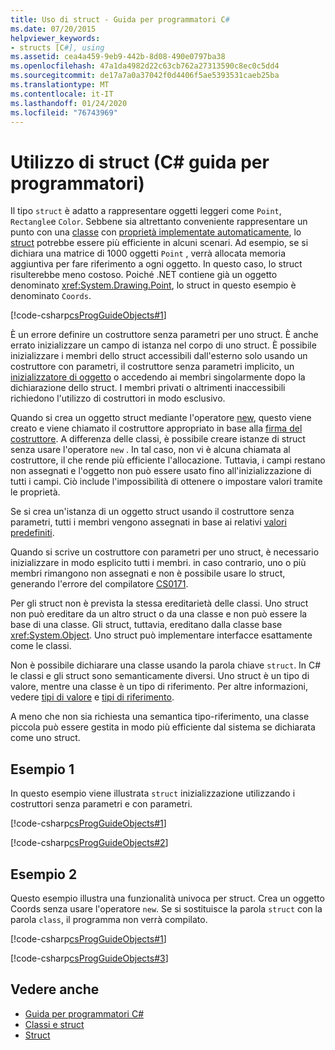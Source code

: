 ```yaml
---
title: Uso di struct - Guida per programmatori C#
ms.date: 07/20/2015
helpviewer_keywords:
- structs [C#], using
ms.assetid: cea4a459-9eb9-442b-8d08-490e0797ba38
ms.openlocfilehash: 47a1da4982d22c63cb762a27313590c8ec0c5dd4
ms.sourcegitcommit: de17a7a0a37042f0d4406f5ae5393531caeb25ba
ms.translationtype: MT
ms.contentlocale: it-IT
ms.lasthandoff: 01/24/2020
ms.locfileid: "76743969"
---
```

# <a name="using-structs-c-programming-guide"></a>Utilizzo di struct (C# guida per programmatori)

Il tipo `struct` è adatto a rappresentare oggetti leggeri come `Point`, `Rectangle`e `Color`. Sebbene sia altrettanto conveniente rappresentare un punto con una [classe](../../language-reference/keywords/class.md) con [proprietà implementate automaticamente](./auto-implemented-properties.md), lo [struct](../../language-reference/keywords/struct.md) potrebbe essere più efficiente in alcuni scenari. Ad esempio, se si dichiara una matrice di 1000 oggetti `Point` , verrà allocata memoria aggiuntiva per fare riferimento a ogni oggetto. In questo caso, lo struct risulterebbe meno costoso. Poiché .NET contiene già un oggetto denominato <xref:System.Drawing.Point>, lo struct in questo esempio è denominato `Coords`.

[!code-csharp[csProgGuideObjects#1](~/samples/snippets/csharp/VS_Snippets_VBCSharp/csProgGuideObjects/CS/Objects.cs#1)]

È un errore definire un costruttore senza parametri per uno struct. È anche errato inizializzare un campo di istanza nel corpo di uno struct. È possibile inizializzare i membri dello struct accessibili dall'esterno solo usando un costruttore con parametri, il costruttore senza parametri implicito, un [inizializzatore di oggetto](object-and-collection-initializers.md) o accedendo ai membri singolarmente dopo la dichiarazione dello struct. I membri privati o altrimenti inaccessibili richiedono l'utilizzo di costruttori in modo esclusivo.

Quando si crea un oggetto struct mediante l'operatore [new](../../language-reference/operators/new-operator.md), questo viene creato e viene chiamato il costruttore appropriato in base alla [firma del costruttore](constructors.md#constructor-syntax). A differenza delle classi, è possibile creare istanze di struct senza usare l'operatore `new` . In tal caso, non vi è alcuna chiamata al costruttore, il che rende più efficiente l'allocazione. Tuttavia, i campi restano non assegnati e l'oggetto non può essere usato fino all'inizializzazione di tutti i campi. Ciò include l'impossibilità di ottenere o impostare valori tramite le proprietà.

Se si crea un'istanza di un oggetto struct usando il costruttore senza parametri, tutti i membri vengono assegnati in base ai relativi [valori predefiniti](../../language-reference/builtin-types/default-values.md).

Quando si scrive un costruttore con parametri per uno struct, è necessario inizializzare in modo esplicito tutti i membri. in caso contrario, uno o più membri rimangono non assegnati e non è possibile usare lo struct, generando l'errore del compilatore [CS0171](../../misc/cs0171.md).

Per gli struct non è prevista la stessa ereditarietà delle classi. Uno struct non può ereditare da un altro struct o da una classe e non può essere la base di una classe. Gli struct, tuttavia, ereditano dalla classe base <xref:System.Object>. Uno struct può implementare interfacce esattamente come le classi.

Non è possibile dichiarare una classe usando la parola chiave `struct`. In C# le classi e gli struct sono semanticamente diversi. Uno struct è un tipo di valore, mentre una classe è un tipo di riferimento. Per altre informazioni, vedere [tipi di valore](../../language-reference/builtin-types/value-types.md) e [tipi di riferimento](../../language-reference/keywords/reference-types.md).

A meno che non sia richiesta una semantica tipo-riferimento, una classe piccola può essere gestita in modo più efficiente dal sistema se dichiarata come uno struct.

## <a name="example-1"></a>Esempio 1

In questo esempio viene illustrata `struct` inizializzazione utilizzando i costruttori senza parametri e con parametri.

[!code-csharp[csProgGuideObjects#1](~/samples/snippets/csharp/VS_Snippets_VBCSharp/csProgGuideObjects/CS/Objects.cs#1)]

[!code-csharp[csProgGuideObjects#2](~/samples/snippets/csharp/VS_Snippets_VBCSharp/csProgGuideObjects/CS/Objects.cs#2)]

## <a name="example-2"></a>Esempio 2

Questo esempio illustra una funzionalità univoca per struct. Crea un oggetto Coords senza usare l'operatore `new`. Se si sostituisce la parola `struct` con la parola `class`, il programma non verrà compilato.

[!code-csharp[csProgGuideObjects#1](~/samples/snippets/csharp/VS_Snippets_VBCSharp/csProgGuideObjects/CS/Objects.cs#1)]

[!code-csharp[csProgGuideObjects#3](~/samples/snippets/csharp/VS_Snippets_VBCSharp/csProgGuideObjects/CS/Objects.cs#3)]

## <a name="see-also"></a>Vedere anche

- [Guida per programmatori C#](../index.md)
- [Classi e struct](index.md)
- [Struct](structs.md)
